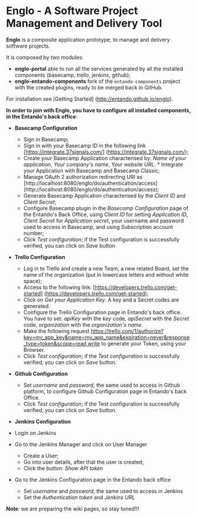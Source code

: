 # Englo - A Software Project Management and Delivery Tool

**Englo** is a composite application prototype, to manage and delivery software projects.

It is composed by *two* modules:

* **englo-portal** able to run all the services generated by all the installed components (basecamp, trello, jenkins, github);
* **englo-entando-components** fork of the ```entando-components``` project with the created plugins, ready to be merged back in GitHub.

For installation see [Getting Started] (http://entando.github.io/englo).

**In order to join with Englo, you have to configure all installed components, in the Entando's back office**:

* **Basecamp Configuration**
  * Sign in Basecamp;
  * Sign in with your Basecamp ID in the following link [https://integrate.37signals.com/]   (https://integrate.37signals.com/);
  * Create your Basecamp Application characterised by: _Name of your application_, _Your company's name_, _Your website URL_.   * Integrate your Application with Basecamp and Basecamp Classic;
  * Manage OAuth 2 authorization redirecting  URI as [http://localhost:8080/englo/do/authentication/access] (http://localhost:8080/englo/do/authentication/access);
  * Generate Basecamp Application characterised by the _Client ID_ and _Client Secret_;
  * Configure Basecamp plugin in the _Basecamp Configuration_ page of the Entando's Back Office, using _Client ID_ for setting _Application ID_, _Client Secret_ for _Application secret_, your username and password used to access in Basecamp, and using Subscription account number;
  * Click _Test configuration_; if the Test configuration is successfully verified, you can click on _Save_ button

* **Trello Configuration**

  * Log in to Trello and create a new Team, a new related Board, set the name of the organization (put in lowercase letters  and without white space);
  * Access to the following link: [https://developers.trello.com/get-started] (https://developers.trello.com/get-started);
  * Click on _Get your Application Key_. A key and a Secret codes are generated.
  * Configure the Trello Configuration page in Entando's back office. You have to set: _apiKey_ with the _key_  code, _apiSecret_ with the _Secret_ code, _organization_ with the _organization's name_.
  * Make the following request https://trello.com/1/authorize?key=my_app_key&name=my_app_name&expiration=never&response_type=token&scope=read,write to generate your Token, using your Browser.
  * Click _Test configuration_; if the _Test configuration_ is successfully verified, you can click on _Save_ button.

* **Github Configuration**

  * Set _username_ and _password_, the same used to access in Github platform, to configure Github Configuration page in Entando's back Office.
  * Click _Test configuration_; if the Test configuration is successfully verified, you can click on _Save_ button.

* **Jenkins Configuration**

* Login on Jenkins
* Go to the Jenkins Manager and click on User Manager
  * Create a User;
  * Go into user details, after that the user is created;
  * Click the button: _Show API token_
* Go to the Jenkins Configuration page in the Entando back office
  *  Set _username_ and _password_, the same used to access in Jenkins
  *  Set the _Authentication token_ and _Jenkins URL_
  


**Note**: we are preparing the wiki pages, so stay tuned!!!
